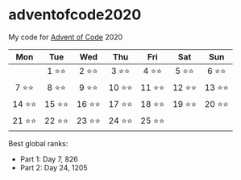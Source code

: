 # adventofcode2020
My code for [Advent of Code](https://adventofcode.com/2020/about) 2020

|Mon|Tue|Wed|Thu|Fri|Sat|Sun|
|:-:|:-:|:-:|:-:|:-:|:-:|:-:|
| |1 ⭐⭐|2 ⭐⭐|3 ⭐⭐|4 ⭐⭐|5 ⭐⭐|6 ⭐⭐|
|7 ⭐⭐|8 ⭐⭐|9 ⭐⭐|10 ⭐⭐|11 ⭐⭐|12 ⭐⭐|13 ⭐⭐|
|14 ⭐⭐|15 ⭐⭐|16 ⭐⭐|17 ⭐⭐|18 ⭐⭐|19 ⭐⭐|20 ⭐⭐|
|21 ⭐⭐|22 ⭐⭐|23 ⭐⭐|24 ⭐⭐|25 ⭐⭐| | |

Best global ranks:
- Part 1: Day 7, 826
- Part 2: Day 24, 1205
